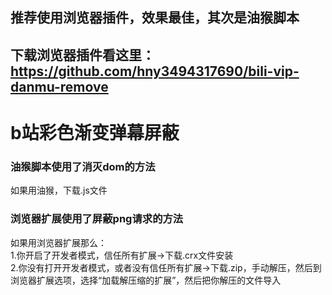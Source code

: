 ## 推荐使用浏览器插件，效果最佳，其次是油猴脚本<br>
## 下载浏览器插件看这里：https://github.com/hny3494317690/bili-vip-danmu-remove<br>
# b站彩色渐变弹幕屏蔽<br>
### 油猴脚本使用了消灭dom的方法<br>
如果用油猴，下载.js文件<br>
### 浏览器扩展使用了屏蔽png请求的方法<br>
如果用浏览器扩展那么：<br>
1.你开启了开发者模式，信任所有扩展→下载.crx文件安装<br>
2.你没有打开开发者模式，或者没有信任所有扩展→下载.zip，手动解压，然后到浏览器扩展选项，选择“加载解压缩的扩展”，然后把你解压的文件导入<br>
